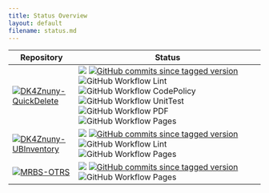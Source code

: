 ```yaml
---
title: Status Overview
layout: default
filename: status.md
---
```


| Repository | Status |
| ------ | ------ |
| [![DK4Znuny-QuickDelete](https://img.shields.io/badge/DK4Znuny--QuickDelete-dev-blue.svg)](https://github.com/dennykorsukewitz/DK4Znuny-QuickDelete) | <img src="https://img.shields.io/github/v/tag/dennykorsukewitz/DK4Znuny-QuickDelete?sort=semver&label=latest&color=5DFF00"> [![GitHub commits since tagged version](https://img.shields.io/github/commits-since/dennykorsukewitz/DK4Znuny-QuickDelete/6.4.1/rel-6_4)](https://github.com/dennykorsukewitz/DK4Znuny-QuickDelete/compare/6.4.1...rel-6_4) ![GitHub Workflow Lint](https://github.com/dennykorsukewitz/DK4Znuny-QuickDelete/actions/workflows/lint.yml/badge.svg?branch=dev&style=flat&label=Lint) ![GitHub Workflow CodePolicy](https://github.com/dennykorsukewitz/DK4Znuny-QuickDelete/actions/workflows/codepolicy.yml/badge.svg?branch=dev&style=flat&label=CodePolicy) ![GitHub Workflow UnitTest](https://github.com/dennykorsukewitz/DK4Znuny-QuickDelete/actions/workflows/unittest.yml/badge.svg?branch=dev&style=flat&label=UnitTest) ![GitHub Workflow PDF](https://github.com/dennykorsukewitz/DK4Znuny-QuickDelete/actions/workflows/pdf.yml/badge.svg?branch=dev&style=flat&label=PDF) ![GitHub Workflow Pages](https://github.com/dennykorsukewitz/DK4Znuny-QuickDelete/actions/workflows/pages.yml/badge.svg?branch=dev&style=flat&label=GitHub%20Pages) |
| [![DK4Znuny-UBInventory](https://img.shields.io/badge/DK4Znuny--UBInventory-dev-blue.svg)](https://github.com/dennykorsukewitz/DK4Znuny-UBInventory) | <img src="https://img.shields.io/github/v/tag/dennykorsukewitz/DK4OTRS-UBInventory?sort=semver&label=latest&color=5DFF00"> [![GitHub commits since tagged version](https://img.shields.io/github/commits-since/dennykorsukewitz/DK4OTRS-UBInventory/6.0.1/otrs6)](https://github.com/dennykorsukewitz/DK4OTRS-UBInventory/compare/6.0.1...otrs6) ![GitHub Workflow Lint](https://github.com/dennykorsukewitz/DK4OTRS-UBInventory/actions/workflows/lint.yml/badge.svg?branch=dev&style=flat&label=Lint) ![GitHub Workflow Pages](https://github.com/dennykorsukewitz/DK4OTRS-UBInventory/actions/workflows/pages.yml/badge.svg?branch=dev&style=flat&label=GitHub%20Pages)
| [![MRBS-OTRS](https://img.shields.io/badge/MRBS--OTRS-dev-blue.svg)](https://github.com/dennykorsukewitz/MRBS-OTRS) | <img src="https://img.shields.io/github/v/tag/dennykorsukewitz/MRBS-OTRS?sort=semver&label=latest&color=5DFF00"> [![GitHub commits since tagged version](https://img.shields.io/github/commits-since/dennykorsukewitz/MRBS-OTRS/v1.0/MRBS-OTRS-1.0)](https://github.com/dennykorsukewitz/MRBS-OTRS/compare/v1.0...MRBS-OTRS-1.0) ![GitHub Workflow Pages](https://github.com/dennykorsukewitz/MRBS-OTRS/actions/workflows/pages.yml/badge.svg?branch=dev&style=flat&label=GitHub%20Pages) |
